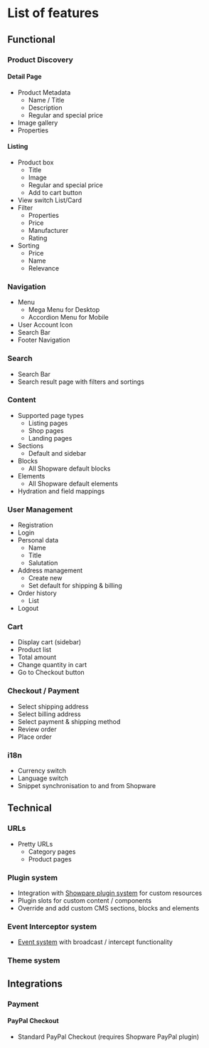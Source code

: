 # List of features

## Functional

### Product Discovery

#### Detail Page

 * Product Metadata
 	* Name / Title
 	* Description
 	* Regular and special price
 * Image gallery
 * Properties


#### Listing

 * Product box
 	* Title
 	* Image
 	* Regular and special price
 	* Add to cart button
 * View switch List/Card
 * Filter
 	* Properties
 	* Price
 	* Manufacturer
 	* Rating
 * Sorting
 	* Price
 	* Name
 	* Relevance

### Navigation

 * Menu
 	* Mega Menu for Desktop
 	* Accordion Menu for Mobile
 * User Account Icon
 * Search Bar
 * Footer Navigation

### Search

 * Search Bar
 * Search result page with filters and sortings

### Content

 * Supported page types
 	* Listing pages
 	* Shop pages
 	* Landing pages
 * Sections
 	* Default and sidebar
 * Blocks
 	* All Shopware default blocks
 * Elements
 	* All Shopware default elements
 * Hydration and field mappings

### User Management

 * Registration
 * Login
 * Personal data
 	* Name
 	* Title
 	* Salutation
 * Address management
 	* Create new 
 	* Set default for shipping & billing
 * Order history
 	* List
 * Logout

### Cart

 * Display cart (sidebar)
 * Product list
 * Total amount
 * Change quantity in cart
 * Go to Checkout button

### Checkout / Payment

 * Select shipping address
 * Select billing address
 * Select payment & shipping method
 * Review order
 * Place order

### i18n

 * Currency switch
 * Language switch
 * Snippet synchronisation to and from Shopware

## Technical

### URLs

 * Pretty URLs
 	* Category pages
 	* Product pages

### Plugin system

 * Integration with [Showpare plugin system](/landing/concepts/plugins.html#plugins) for custom resources
 * Plugin slots for custom content / components
 * Override and add custom CMS sections, blocks and elements

### Event Interceptor system

 * [Event system](/landing/concepts/interceptor.html) with broadcast / intercept functionality

### Theme system

## Integrations

### Payment

#### PayPal Checkout

 * Standard PayPal Checkout (requires Shopware PayPal plugin)